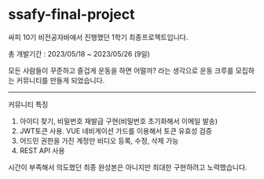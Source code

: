 # ssafy-final-project

싸피 10기 비전공자바에서 진행했던 1학기 최종프로젝트입니다.

총 개발기간 : 2023/05/18 ~ 2023/05/26 (9일)

모든 사람들이 꾸준하고 즐겁게 운동을 하면 어떨까? 라는 생각으로 운동 크루를 모집하는 커뮤니티를 만들게 되었습니다.

<hr>
커뮤니티 특징

1. 아이디 찾기, 비밀번호 재발급 구현(비밀번호 초기화해서 이메일 발송)
2. JWT토큰 사용. VUE 네비게이션 가드를 이용해서 토큰 유효성 검증
3. 어드민 권한을 가진 계정만 비디오 등록, 수정, 삭제 가능
4. REST API 사용

시간이 부족해서 의도했던 최종 완성본은 아니지만 최대한 구현하려고 노력했습니다.
